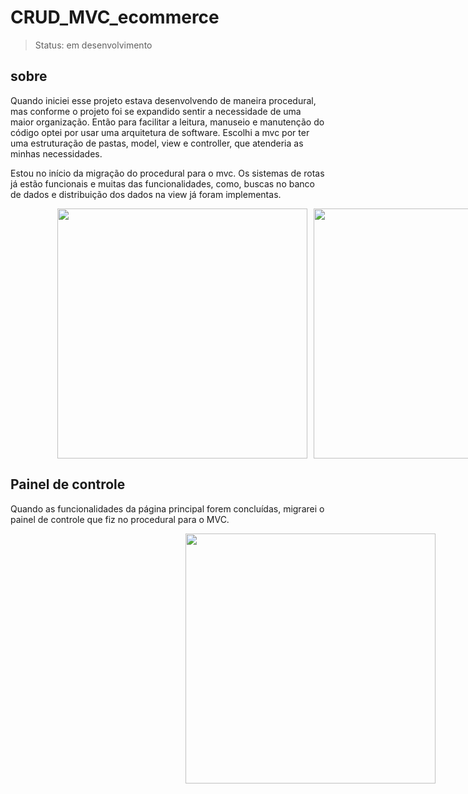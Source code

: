 # CRUD_MVC_ecommerce

> Status: em desenvolvimento


## sobre
Quando iniciei esse projeto estava desenvolvendo de maneira procedural, mas conforme o projeto foi se expandido sentir a necessidade de uma maior organização.
Então para facilitar a leitura, manuseio e manutenção do código optei por usar uma arquitetura de software. Escolhi a mvc por ter uma estruturação de pastas, 
model, view e controller, que atenderia as minhas necessidades.

Estou no início da migração do procedural para o mvc. Os sistemas de rotas já estão funcionais e muitas das funcionalidades, como, buscas no banco de dados e distribuição 
dos  dados na view já foram implementas.

<div style="width:100vw;display:flex;justify-content:center; gap:10px;flex-wrap:wrap;">
  
<img style="width:400px;"  src="https://github.com/GabryelSilvah/CRUD_MVC_ecommerce/assets/139282381/9754bd55-4ff4-4ff5-8142-a1bfb93395e9">

  <img style="width:400px" src="https://github.com/GabryelSilvah/CRUD_MVC_ecommerce/assets/139282381/8f61a412-85f0-4ab7-9a44-14f1d31323f3">
  
  </div>

## Painel de controle

Quando as funcionalidades da página principal forem concluídas, migrarei o painel de controle que fiz no procedural para o MVC.
  <div style="width:100vw;display:flex;justify-content:center; gap:10px;flex-wrap:wrap;">
    
  <img style="width:400px" src="https://github.com/GabryelSilvah/CRUD_MVC_ecommerce/assets/139282381/3391a597-af66-4059-a2bf-0bc35d9e8477">
  
  </div>
